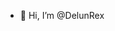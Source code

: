 - 👋 Hi, I’m @DelunRex




<!---
DelunRex/DelunRex is a ✨ special ✨ repository because its `README.md` (this file) appears on your GitHub profile.
You can click the Preview link to take a look at your changes.
--->

